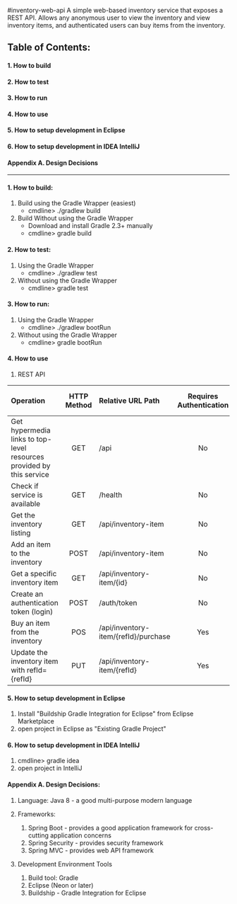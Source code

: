 #inventory-web-api
A simple web-based inventory service that exposes a REST API.  Allows any anonymous user to view the inventory and view inventory items, and authenticated users can buy items from the inventory.
 
 

## Table of Contents:
#### 1. How to build
#### 2. How to test
#### 3. How to run
#### 4. How to use
#### 5. How to setup development in Eclipse
#### 6. How to setup development in IDEA IntelliJ
#### Appendix A. Design Decisions

----------------------------------------------------------------------
#### 1. How to build:
1. Build using the Gradle Wrapper (easiest)
   - cmdline> ./gradlew build
2. Build Without using the Gradle Wrapper
   - Download and install Gradle 2.3+ manually
   - cmdline> gradle build

#### 2. How to test:
1. Using the Gradle Wrapper
   - cmdline> ./gradlew test
2. Without using the Gradle Wrapper
   - cmdline> gradle test
 
#### 3. How to run:
1. Using the Gradle Wrapper
   - cmdline> ./gradlew bootRun
2. Without using the Gradle Wrapper
   - cmdline> gradle bootRun

	
#### 4. How to use
1. REST API
      
|Operation | HTTP Method | Relative URL Path  | Requires Authentication | Requires Admin Role |
|:---------|:-------------:|:------------------|:------------------------:|:---------------------------:|
Get hypermedia links to top-level resources provided by this service |GET| /api | No | No |
Check if service is available |GET| /health | No | No |
Get the inventory listing |GET| /api/inventory-item | No | No |
Add an item to the inventory |POST| /api/inventory-item | No | No |
Get a specific inventory item |GET| /api/inventory-item/{id} | No | No |
Create an authentication token (login)|POST| /auth/token | No | No |
Buy an item from the inventory |POS | /api/inventory-item/{refId}/purchase | Yes | No |
Update the inventory item with refId={refId} |PUT| /api/inventory-item/{refId} | Yes | Yes |

		
#### 5. How to setup development in Eclipse
1. Install "Buildship Gradle Integration for Eclipse" from Eclipse Marketplace
2. open project in Eclipse as "Existing Gradle Project"
 

#### 6. How to setup development in IDEA IntelliJ
1. cmdline> gradle idea
2. open project in IntelliJ
		
 

#### Appendix A. Design Decisions:
1. Language: Java 8 - a good multi-purpose modern language
2. Frameworks:
   1. Spring Boot - provides a good application framework for cross-cutting application concerns
   2. Spring Security - provides security framework
   3. Spring MVC - provides web API framework

3. Development Environment Tools
   1. Build tool: Gradle
   2. Eclipse (Neon or later)
   3. Buildship - Gradle Integration for Eclipse
